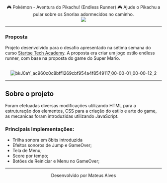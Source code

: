 <div align="center">🎮 Pokémon - Aventura do Pikachu! (Endless Runner) 🎮
Ajude o Pikachu a pular sobre os Snorlax adormecidos no caminho.</div>

<div align="center">
<img src="https://user-images.githubusercontent.com/100864562/175834636-19d68133-7b52-4614-9cd7-57177aa13664.gif" />
</div>
 
---
<h3>Proposta</h3>
Projeto desenvolvido para o desafio apresentado na sétima semana do curso  <a href="https://www.startse.com/techacademy/">Startse Tech Academy</a>. A proposta era criar um jogo estilo endless runner, com base na proposta do game do Super Mario.


<div align="center"><br>
 
![bkJ0aY_ac960c0c8bff1269cbf954a4f8549117_00-00-01_00-00-12_2](https://user-images.githubusercontent.com/100864562/175834773-f0f3ff29-3a25-4cfc-a525-7226870b22a2.gif)
 
</div>

---
<h2>Sobre o projeto</h2>
Foram efetuadas diversas modificações utilizando HTML para a estruturação dos elementos, CSS para a criação do estilo e arte do game, as mecanicas foram introduzidas utilizando JavaScript.
<h3>Principais Implementações:</h3>
<ul>
<li>Trilha sonora em 8bits introduzida
<li> Efeitos sonoros de Jump e GameOver;</li>
<li> Tela de Menu;</li>
<li> Score por tempo;</li>
<li> Botões de Reiniciar e Menu no GameOver;</li>
</ul>


---

<p align="center">Desenvolvido por Mateus Alves</p>
